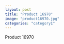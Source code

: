 ```yaml
---
layout: post
title: "Product 16970"
image: "product16970.jpg"
categories: "category1"
---
```

Product 16970
